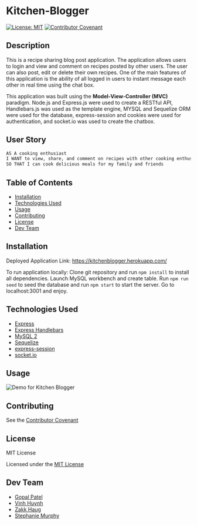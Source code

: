 # Kitchen-Blogger

[![License: MIT](https://img.shields.io/badge/License-MIT-yellow.svg)](https://opensource.org/licenses/MIT)   [![Contributor Covenant](https://img.shields.io/badge/Contributor%20Covenant-2.0-4baaaa.svg)](code_of_conduct.md)

## Description
This is a recipe sharing blog post application. The application allows users to login and view and comment on recipes posted by other users. The user can also post, edit or delete their own recipes. One of the main features of this application is the ability of all logged in users to instant message each other in real time using the chat box.

This application was built using the **Model-View-Controller (MVC)** paradigm. Node.js and Express.js were used to create a RESTful API, Handlebars.js was used as the template engine, MYSQL and Sequelize ORM were used for the database, express-session and cookies were used for authentication, and socket.io was used to create the chatbox.

## User Story

```md
AS A cooking enthusiast
I WANT to view, share, and comment on recipes with other cooking enthusiasts
SO THAT I can cook delicious meals for my family and friends
```

## Table of Contents
* [Installation](#installation)
* [Technologies Used](#technologies-used)
* [Usage](#usage)
* [Contributing](#contributing)
* [License](#license)
* [Dev Team](#dev-team)
  
## Installation

Deployed Application Link: https://kitchenblogger.herokuapp.com/

To run application locally:
Clone git repository and run `npm install` to install all dependencies. Launch MySQL workbench and create table. Run `npm run seed` to seed the database and run `npm start` to start the server. Go to localhost:3001 and enjoy. 

## Technologies Used

* [Express](https://www.npmjs.com/package/express)
* [Express Handlebars](https://www.npmjs.com/package/express-handlebars)
* [MySQL 2](https://www.npmjs.com/package/mysql2)
* [Sequelize](https://www.npmjs.com/package/sequelize)
* [express-session](https://www.npmjs.com/package/express-session)
* [socket.io](https://www.npmjs.com/package/socket.io)

## Usage

![Demo for Kitchen Blogger](./public/images/Kitchen_Blogger.gif)

## Contributing
See the [Contributor Covenant](https://www.contributor-covenant.org/version/2/0/code_of_conduct/)

## License
MIT License 

Licensed under the [MIT License](https://choosealicense.com/licenses/mit/)

## Dev Team
* [Gopal Patel](https://github.com/patelg1)
* [Vinh Huynh](https://github.com/vinhkhamhuynh) 
* [Zakk Haug](https://github.com/zakklikeslamps)
* [Stephanie Murphy](https://github.com/smurphy823)